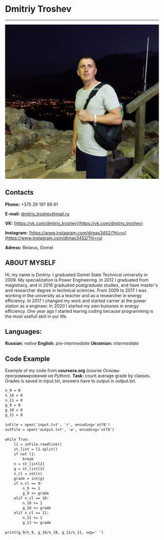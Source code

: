 # Dmitriy Troshev
---
![It's me](IMG_20210627_210742.jpg)

## Contacts

**Phone:** +375 29 197 98 91

**E-mail:** dmitriy_troshev@mail.ru

**VK:** [https://vk.com/dmitriy_troshev](https://vk.com/dmitriy_troshev)

**Instagram:** [https://www.instagram.com/dimax3452/?hl=ru](https://www.instagram.com/dimax3452/?hl=ru)

**Adress:** Belarus, Gomel

## ABOUT MYSELF

Hi, my name is Dmitriy. I gradueted Gomel State Technical university in 2009. My specialization is Power Engineering. In 2012 I graduated from magistracy, and in 2016 graduated postgraduate studies, and have master's and researcher degree in technical sciences. From 2009 to 2017 I was working in the university as a teacher and  as a researcher in energy efficiency. In 2017 I changed my work and started carrier at the power station as a engineer. In 2020 I started my own buissnes in energy efficiency. One year ago I started learnig coding because programming is the most usefull skill in our life.

## Languages:
**Russian:** *native*
**English:** *pre-intermediate*
**Ukrainian:** *intermediate*

## Code Example
Example of my code from **coursera.org** (course *Основы программирования на Python*). **Task:** count average grade by classes. Grades is saved in input.txt, answers have to output in output.txt.
```
n_9 = 0
n_10 = 0
n_11 = 0
g_9 = 0
g_10 = 0
g_11 = 0

inFile = open('input.txt', 'r', encoding='utf8')
outFile = open('output.txt', 'w', encoding='utf8')

while True:
    l1 = inFile.readline()
    st_list = l1.split()
    if not l1:
        break
    n = st_list[2]
    g = st_list[3]
    n_cl = int(n)
    grade = int(g)
    if n_cl == 9:
        n_9 += 1
        g_9 += grade
    elif n_cl == 10:
        n_10 += 1
        g_10 += grade
    elif n_cl == 11:
        n_11 += 1
        g_11 += grade

print(g_9/n_9, g_10/n_10, g_11/n_11, sep=' ')
```


 
 